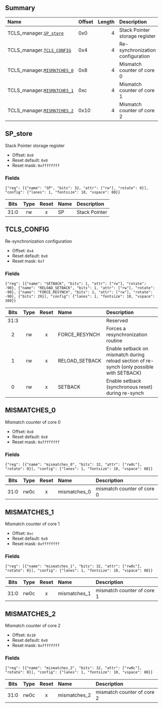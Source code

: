 ## Summary

| Name                                         | Offset   |   Length | Description                      |
|:---------------------------------------------|:---------|---------:|:---------------------------------|
| TCLS_manager.[`SP_store`](#sp_store)         | 0x0      |        4 | Stack Pointer storage register   |
| TCLS_manager.[`TCLS_CONFIG`](#tcls_config)   | 0x4      |        4 | Re-synchronization configuration |
| TCLS_manager.[`MISMATCHES_0`](#mismatches_0) | 0x8      |        4 | Mismatch counter of core 0       |
| TCLS_manager.[`MISMATCHES_1`](#mismatches_1) | 0xc      |        4 | Mismatch counter of core 1       |
| TCLS_manager.[`MISMATCHES_2`](#mismatches_2) | 0x10     |        4 | Mismatch counter of core 2       |

## SP_store
Stack Pointer storage register
- Offset: `0x0`
- Reset default: `0x0`
- Reset mask: `0xffffffff`

### Fields

```wavejson
{"reg": [{"name": "SP", "bits": 32, "attr": ["rw"], "rotate": 0}], "config": {"lanes": 1, "fontsize": 10, "vspace": 80}}
```

|  Bits  |  Type  |  Reset  | Name   | Description   |
|:------:|:------:|:-------:|:-------|:--------------|
|  31:0  |   rw   |    x    | SP     | Stack Pointer |

## TCLS_CONFIG
Re-synchronization configuration
- Offset: `0x4`
- Reset default: `0x0`
- Reset mask: `0x7`

### Fields

```wavejson
{"reg": [{"name": "SETBACK", "bits": 1, "attr": ["rw"], "rotate": -90}, {"name": "RELOAD_SETBACK", "bits": 1, "attr": ["rw"], "rotate": -90}, {"name": "FORCE_RESYNCH", "bits": 1, "attr": ["rw"], "rotate": -90}, {"bits": 29}], "config": {"lanes": 1, "fontsize": 10, "vspace": 160}}
```

|  Bits  |  Type  |  Reset  | Name           | Description                                                                               |
|:------:|:------:|:-------:|:---------------|:------------------------------------------------------------------------------------------|
|  31:3  |        |         |                | Reserved                                                                                  |
|   2    |   rw   |    x    | FORCE_RESYNCH  | Forces a resynchronization routine                                                        |
|   1    |   rw   |    x    | RELOAD_SETBACK | Enable setback on mismatch during reload section of re-synch (only possible with SETBACK) |
|   0    |   rw   |    x    | SETBACK        | Enable setback (synchronous reset) during re-synch                                        |

## MISMATCHES_0
Mismatch counter of core 0
- Offset: `0x8`
- Reset default: `0x0`
- Reset mask: `0xffffffff`

### Fields

```wavejson
{"reg": [{"name": "mismatches_0", "bits": 32, "attr": ["rw0c"], "rotate": 0}], "config": {"lanes": 1, "fontsize": 10, "vspace": 80}}
```

|  Bits  |  Type  |  Reset  | Name         | Description                |
|:------:|:------:|:-------:|:-------------|:---------------------------|
|  31:0  |  rw0c  |    x    | mismatches_0 | mismatch counter of core 0 |

## MISMATCHES_1
Mismatch counter of core 1
- Offset: `0xc`
- Reset default: `0x0`
- Reset mask: `0xffffffff`

### Fields

```wavejson
{"reg": [{"name": "mismatches_1", "bits": 32, "attr": ["rw0c"], "rotate": 0}], "config": {"lanes": 1, "fontsize": 10, "vspace": 80}}
```

|  Bits  |  Type  |  Reset  | Name         | Description                |
|:------:|:------:|:-------:|:-------------|:---------------------------|
|  31:0  |  rw0c  |    x    | mismatches_1 | mismatch counter of core 1 |

## MISMATCHES_2
Mismatch counter of core 2
- Offset: `0x10`
- Reset default: `0x0`
- Reset mask: `0xffffffff`

### Fields

```wavejson
{"reg": [{"name": "mismatches_2", "bits": 32, "attr": ["rw0c"], "rotate": 0}], "config": {"lanes": 1, "fontsize": 10, "vspace": 80}}
```

|  Bits  |  Type  |  Reset  | Name         | Description                |
|:------:|:------:|:-------:|:-------------|:---------------------------|
|  31:0  |  rw0c  |    x    | mismatches_2 | mismatch counter of core 2 |

